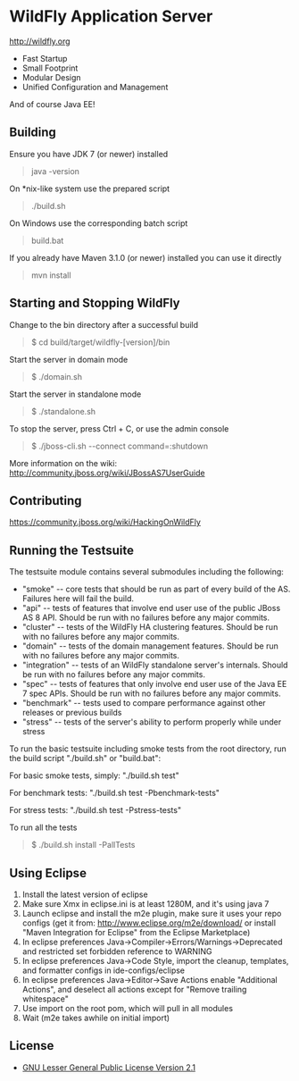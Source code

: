 WildFly Application Server
========================
http://wildfly.org

* Fast Startup
* Small Footprint
* Modular Design
* Unified Configuration and Management

And of course Java EE!

Building
-------------------

Ensure you have JDK 7 (or newer) installed

> java -version

On *nix-like system use the prepared script

> ./build.sh

On Windows use the corresponding batch script

> build.bat

If you already have Maven 3.1.0 (or newer) installed you can use it directly

> mvn install


Starting and Stopping WildFly 
------------------------------------------
Change to the bin directory after a successful build

> $ cd build/target/wildfly-\[version\]/bin

Start the server in domain mode

> $ ./domain.sh

Start the server in standalone mode

> $ ./standalone.sh

To stop the server, press Ctrl + C, or use the admin console

> $ ./jboss-cli.sh --connect command=:shutdown

More information on the wiki: http://community.jboss.org/wiki/JBossAS7UserGuide

Contributing
------------------
https://community.jboss.org/wiki/HackingOnWildFly

Running the Testsuite
--------------------
The testsuite module contains several submodules including the following:

* "smoke" -- core tests that should be run as part of every build of the AS. Failures here will fail the build.
* "api" -- tests of features that involve end user use of the public JBoss AS 8 API. Should be run with no failures before any major commits.
* "cluster" -- tests of the WildFly HA clustering features. Should be run with no failures before any major commits.
* "domain" -- tests of the domain management features. Should be run with no failures before any major commits.
* "integration" -- tests of an WildFly standalone server's internals. Should be run with no failures before any major commits.
* "spec" -- tests of features that only involve end user use of the Java EE 7 spec APIs. Should be run with no failures before any major commits.
* "benchmark" -- tests used to compare performance against other releases or previous builds
* "stress" -- tests of the server's ability to perform properly while under stress 

To run the basic testsuite including smoke tests from the root directory, run the build script "./build.sh" or "build.bat":

For basic smoke tests, simply: "./build.sh test"

For benchmark tests: "./build.sh test -Pbenchmark-tests"

For stress tests: "./build.sh test -Pstress-tests"

To run all the tests

> $ ./build.sh install -PallTests

Using Eclipse
-------------
1. Install the latest version of eclipse
2. Make sure Xmx in eclipse.ini is at least 1280M, and it's using java 7
3. Launch eclipse and install the m2e plugin, make sure it uses your repo configs
   (get it from: http://www.eclipse.org/m2e/download/
   or install "Maven Integration for Eclipse" from the Eclipse Marketplace)
4. In eclipse preferences Java->Compiler->Errors/Warnings->Deprecated and restricted
   set forbidden reference to WARNING
5. In eclipse preferences Java->Code Style, import the cleanup, templates, and
   formatter configs in ide-configs/eclipse
6. In eclipse preferences Java->Editor->Save Actions enable "Additional Actions",
   and deselect all actions except for "Remove trailing whitespace"
7. Use import on the root pom, which will pull in all modules
8. Wait (m2e takes awhile on initial import)

License
-------
* [GNU Lesser General Public License Version 2.1](http://www.gnu.org/licenses/lgpl-2.1-standalone.html)

